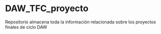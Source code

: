 # DAW_TFC_proyecto
Repositorio almacena toda la información relacionada sobre los proyectos finales de ciclo DAW
